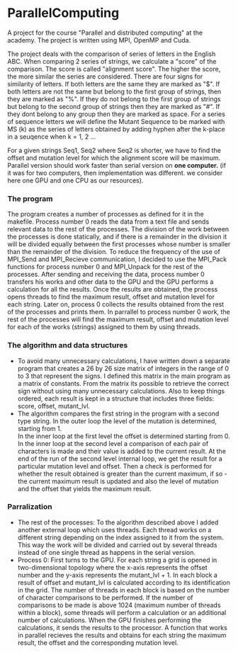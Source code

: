 # ParallelComputing
 
A project for the course "Parallel and distributed computing" at the academy.
The project is written using MPI, OpenMP and Cuda.

The project deals with the comparison of series of letters in the English ABC.
When comparing 2 series of strings, we calculate a "score" of the comparison. The score is called "alignment score". The higher the score, the more similar the series are considered.
There are four signs for similarity of letters. If both letters are the same they are marked as "$". If both letters are not the same but belong to the first group of strings, then they are marked as "%". If they do not belong to the first group of strings but belong to the second group of strings then they are marked as "#". If they dont belong to any group then they are marked as space.
For a series of sequence letters we will define the Mutant Sequence to be marked with MS (k) as the series of letters obtained by adding hyphen after the k-place in a seuqence when k = 1, 2 ...

For a given strings Seq1, Seq2 where Seq2 is shorter, we have to find the offset and mutation level for which the alignment score will be maximum.
Parallel version should work faster than serial version on **one computer.** (if it was for two computers, then implementation was different. we consider here one GPU and one CPU as our resources).

### The program

The program creates a number of processes as defined for it in the makefile. Process number 0 reads the data from a text file and sends relevant data to the rest of the processes. The division of the work between the processes is done statically, and if there is a remainder in the division it will be divided equally between the first processes whose number is smaller than the remainder of the division. To reduce the frequency of the use of MPI_Send and MPI_Recieve communication, I decided to use the MPI_Pack functions for process number 0 and MPI_Unpack for the rest of the processes. After sending and receiving the data, process number 0 transfers his works and other data to the GPU and the GPU performs a calculation for all the results. Once the results are obtained, the process opens threads to find the maximum result, offset and mutation level for each string. Later on, process 0 collects the results obtained from the rest of the processes and prints them. In parrallel to process number 0 work, the rest of the processes will find the maximum result, offset and mutation level for each of the works (strings) assigned to them by using threads.

### The algorithm and data structures

- To avoid many unnecessary calculations, I have written down a separate program that creates a 26 by 26 size matrix of integers in the range of 0 to 3 that represent the signs.   I defined this matrix in the main program as a matrix of constants. From the matrix its possible to retrieve the correct sign without using many unnecessary calculations. 
  Also to keep things ordered, each result is kept in a structure that includes three fields: score, offset, mutant_lvl. 
- The algorithm compares the first string in the program with a second type string. In the outer loop the level of the mutation is determined, starting from 1.   
  In the inner loop at the first level the offset is determined starting from 0. In the inner loop at the second level a comparison of each pair of characters is made and         their value is added to the current result. At the end of the run of the second level internal loop, we get the result for a particular mutation level and offset. Then a check   is performed for whether the result obtained is greater than the current maximum, if so - the current maximum result is updated and also the level of mutation and the offset     that yields the maximum result.

### Parralization

- The rest of the processes: To the algorithm described above I added another external loop which uses threads. Each thread works on a different string depending on the index     assigned to it from the system. This way the work will be divided and carried out by several threads instead of one single thread as happens in the serial version. 
- Process 0: First turns to the GPU. For each string a grid is opened in two-dimensional topology where the x-axis represents the offset number and the y-axis represents the       mutant_lvl + 1. In each block a result of offset and mutant_lvl is calculated according to its identification in the grid. The number of threads in each block is based on the   number of character comparisons to be performed. If the number of comparisons to be made is above 1024 (maximum number of threads within a block), some threads will perform a   calculation or an additional number of calculations. When the GPU finishes performing the calculations, it sends the results to the processor. A function that works in           parallel recieves the results and obtains for each string the maximum result, the offset and the corresponding mutation level.



